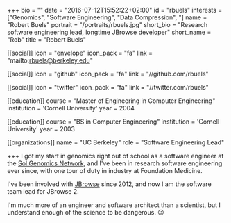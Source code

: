 +++
bio = ""
date = "2016-07-12T15:52:22+02:00"
id = "rbuels"
interests = ["Genomics", "Software Engineering", "Data Compression", "]
name = "Robert Buels"
portrait = "/portraits/rbuels.jpg"
short_bio = "Research software engineering lead, longtime JBrowse developer"
short_name = "Rob"
title = "Robert Buels"

[[social]]
    icon = "envelope"
    icon_pack = "fa"
    link = "mailto:rbuels@berkeley.edu"

[[social]]
    icon = "github"
    icon_pack = "fa"
    link = "//github.com/rbuels"

[[social]]
    icon = "twitter"
    icon_pack = "fa"
    link = "//twitter.com/rbuels"

[[education]]
    course = "Master of Engineering in Computer Engineering"
    institution = 'Cornell University'
    year = 2004

[[education]]
    course = "BS in Computer Engineering"
    institution = 'Cornell University'
    year = 2003

[[organizations]]
    name = "UC Berkeley"
    role = "Software Engineering Lead"

+++
I got my start in genomics right out of school as a software engineer at the [Sol Genomics Network](//solgenomics.net), and I've been in research software engineering ever since, with one tour of duty in industry at Foundation Medicine.

I've been involved with [JBrowse](//jbrowse.org) since 2012, and now I am the software team lead for JBrowse 2.

I'm much more of an engineer and software architect than a scientist, but I understand enough of the science to be dangerous. 😉